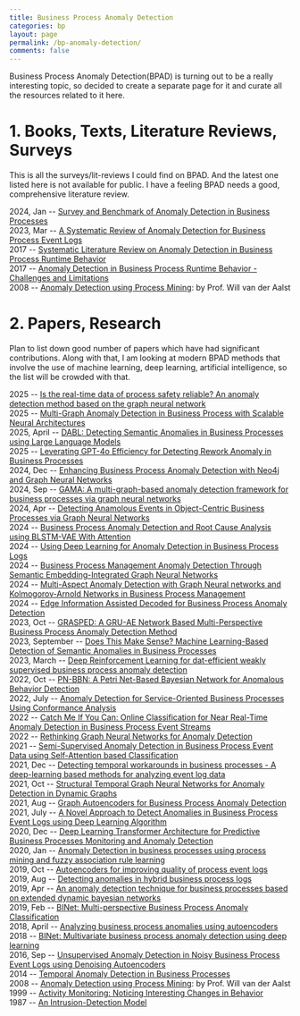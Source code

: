 ```yaml
---
title: Business Process Anomaly Detection
categories: bp
layout: page
permalink: /bp-anomaly-detection/
comments: false
---
```


Business Process Anomaly Detection(BPAD) is turning out to be a really interesting topic, so decided to create a separate page for it and curate all the resources related to it here.

# 1. Books, Texts, Literature Reviews, Surveys

This is all the surveys/lit-reviews I could find on BPAD. And the latest one listed here is not available for public. I have a feeling BPAD needs a good, comprehensive literature review.

2024, Jan -- [Survey and Benchmark of Anomaly Detection in Business Processes](https://doi.org/10.1109/TKDE.2024.3484159)     
2023, Mar -- [A Systematic Review of Anomaly Detection for Business Process Event Logs](https://link.springer.com/article/10.1007/s12599-023-00794-y)      
2017 -- [Systematic Literature Review on Anomaly Detection in Business Process Runtime Behavior](http://eprints-dev5.cs.univie.ac.at/5220/1/paper.pdf)      
2017 -- [Anomaly Detection in Business Process Runtime Behavior - Challenges and Limitations](https://arxiv.org/abs/1705.06659)     
2008 -- [Anomaly Detection using Process Mining](https://www.vdaalst.com/publications/p512.pdf): by Prof. Will van der Aalst    

# 2. Papers, Research

Plan to list down good number of papers which have had significant contributions. Along with that, I am looking at modern BPAD methods that involve the use of machine learning, deep learning, artificial intelligence, so the list will be crowded with that.

2025 -- [Is the real-time data of process safety reliable? An anomaly detection method based on the graph neural network](https://doi.org/10.1016/j.psep.2025.107066)   
2025 -- [Multi-Graph Anomaly Detection in Business Process with Scalable Neural Architectures](https://doi.org/10.1109/ACCESS.2025.3544268)    
2025, April -- [DABL: Detecting Semantic Anomalies in Business Processes using Large Language Models](https://doi.org/10.1609/aaai.v39i11.33277)   
2025 -- [Leverating GPT-4o Efficiency for Detecting Rework Anomaly in Business Processes](https://arxiv.org/abs/2502.06918)   
2024, Dec -- [Enhancing Business Process Anomaly Detection with Neo4j and Graph Neural Networks](https://www.youtube.com/watch?v=qFDTF_mSnMY)   
2024, Sep -- [GAMA: A multi-graph-based anomaly detection framework for business processes via graph neural networks](https://doi.org/10.1016/j.is.2024.102405)     
2024, Apr -- [Detecting Anamolous Events in Object-Centric Business Processes via Graph Neural Networks](https://doi.org/10.1007/978-3-031-56107-8_14)     
2024 -- [Business Process Anomaly Detection and Root Cause Analysis using BLSTM-VAE With Attention](https://doi.org/10.1109/ACCESS.2024.3406633)    
2024 -- [Using Deep Learning for Anomaly Detection in Business Process Logs](https://www.researchgate.net/profile/Saheed-Martin/publication/390212937_Using_Deep_Learning_for_Anomaly_Detection_in_Business_Process_Logs/links/67e49f0ea43a11173be745a3/Using-Deep-Learning-for-Anomaly-Detection-in-Business-Process-Logs.pdf)  
2024 -- [Business Process Management Anomaly Detection Through Semantic Embedding-Integrated Graph Neural Networks](https://doi.org/10.1109/UBMK63289.2024.10773613/)   
2024 -- [Multi-Aspect Anomaly Detection with Graph Neural networks and Kolmogorov-Arnold Networks in Business Process Management](https://doi.org/10.1109/UBMK63289.2024.10773550/)   
2024 -- [Edge Information Assisted Decoded for Business Process Anomaly Detection](https://doi.org/10.1109/IDAP64064.2024.10711098)    
2023, Oct -- [GRASPED: A GRU-AE Network Based Multi-Perspective Business Process Anomaly Detection Method](https://doi.org/10.1109/TSC.2023.3262405)    
2023, September -- [Does This Make Sense? Machine Learning-Based Detection of Semantic Anomalies in Business Processes](https://doi.org/10.1007/978-3-031-41620-0_10)    
2023, March -- [Deep Reinforcement Learning for dat-efficient weakly supervised business process anomaly detection](https://doi.org/10.1186/s40537-023-00708-5)   
2022, Oct -- [PN-BBN: A Petri Net-Based Bayesian Network for Anomalous Behavior Detection](https://doi.org/10.3390/math10203790)   
2022, July -- [Anomaly Detection for Service-Oriented Business Processes Using Conformance Analysis](https://doi.org/10.3390/a15080257)   
2022 -- [Catch Me If You Can: Online Classification for Near Real-Time Anomaly Detection in Business Process Event Streams](https://doi.org/10.1016/j.procs.2022.09.056)   
2022 -- [Rethinking Graph Neural Networks for Anomaly Detection](https://proceedings.mlr.press/v162/tang22b.html)   
2021 -- [Semi-Supervised Anomaly Detection in Business Process Event Data using Self-Attention based Classification](https://doi.org/10.1016/j.procs.2021.08.005)  
2021, Dec -- [Detecting temporal workarounds in business processes - A deep-learning based methods for analyzing event log data](https://doi.org/10.1080/2573234X.2021.1978337)     
2021, Oct -- [Structural Temporal Graph Neural Networks for Anomaly Detection in Dynamic Graphs](https://doi.org/10.1145/3459637.3481955)   
2021, Aug -- [Graph Autoencoders for Business Process Anomaly Detection](https://doi.org/10.1007/978-3-030-85469-0_26)  
2021, July -- [A Novel Approach to Detect Anomalies in Business Process Event Logs using Deep Learning Algorithm](https://doi.org/10.1007/978-981-16-1249-7_34)    
2020, Dec -- [Deep Learning Transformer Architecture for Predictive Business Processes Monitoring and Anomaly Detection](https://repositorio.uniandes.edu.co/server/api/core/bitstreams/b3944bf6-8e98-4393-952d-604a09932b04/content)     
2020, Jan -- [Anomaly Detection in business processes using process mining and fuzzy association rule learning](https://doi.org/10.1186/s40537-019-0277-1)   
2019, Oct -- [Autoencoders for improving quality of process event logs](https://doi.org/10.1016/j.eswa.2019.04.052)   
2019, Aug -- [Detecting anomalies in hybrid business process logs](https://doi.org/10.1145/3357385.3357387)   
2019, Apr -- [An anomaly detection technique for business processes based on extended dynamic bayesian networks](https://doi.org/10.1145/3297280.3297326)   
2019, Feb -- [BINet: Multi-perspective Business Process Anomaly Classification](https://arxiv.org/abs/1902.03155)   
2018, April -- [Analyzing business process anomalies using autoencoders](https://doi.org/10.1007/s10994-018-5702-8)    
2018 -- [BINet: Multivariate business process anomaly detection using deep learning](https://doi.org/10.1007/978-3-319-98648-7_16)   
2016, Sep -- [Unsupervised Anomaly Detection in Noisy Business Process Event Logs using Denoising Autoencoders](https://doi.org/10.1007/978-3-319-46307-0_28)    
2014 -- [Temporal Anomaly Detection in Business Processes](https://doi.org/10.1007/978-3-319-10172-9_15)    
2008 -- [Anomaly Detection using Process Mining](https://www.vdaalst.com/publications/p512.pdf): by Prof. Will van der Aalst    
1999 -- [Activity Monitoring: Noticing Interesting Changes in Behavior](https://doi.org/10.1145/312129.312195)    
1987 -- [An Intrusion-Detection Model](https://doi.org/10.1109/TSE.1987.232894)    